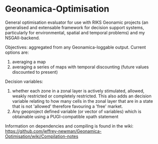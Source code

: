 # Geonamica-Optimisation
General  optimisation evaluator for use with RIKS Geonamic projects (an generalised and extensable framework for decision support systems, particularly for environmental, spatial and temporal problems) and my NSGAII-backend.

Objectives: aggregated from any Geonamica-loggable output. Current options are:
1. averaging a map
2. averaging a series of maps with temporal discounting (future values discounted to present)

Decision variables:
1. whether each zone in a zonal layer is actively stimulated, allowed, weakly restricted or completely restricted. This also adds an decision variable relating to how many cells in the zonal layer that are in a state that is not 'allowed' therefore favouring a 'free' market.
2. Any geoproject defined variable (or vector of variables) which is obtainable using a PUGI-compatible xpath statement 

Information on dependencies and compiling is found in the wiki: https://github.com/jeffrey-newman/Geonamica-Optimisation/wiki/Compilation-notes
